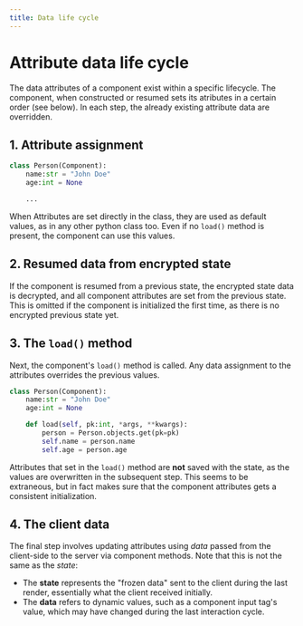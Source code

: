 ```yaml
---
title: Data life cycle
---
```


# Attribute data life cycle

The data attributes of a component exist within a specific lifecycle. The component, when constructed or resumed sets its atributes in a certain order (see below). In each step, the already existing attribute data are overridden.

## 1. Attribute assignment

```python
class Person(Component):
    name:str = "John Doe"
    age:int = None

    ...
```

When Attributes are set directly in the class, they are used as default values, as in any other python class too. Even if no `load()` method is present, the component can use this values.

## 2. Resumed data from encrypted state

If the component is resumed from a previous state, the encrypted state data is decrypted, and all component attributes are set from the previous state.
This is omitted if the component is initialized the first time, as there is no encrypted previous state yet.

## 3. The `load()` method

Next, the component's `load()` method is called. Any data assignment to the attributes overrides the previous values.

```python
class Person(Component):
    name:str = "John Doe"
    age:int = None

    def load(self, pk:int, *args, **kwargs):
        person = Person.objects.get(pk=pk)
        self.name = person.name
        self.age = person.age
```

Attributes that set in the `load()` method are **not** saved with the state, as the values are overwritten in the subsequent step. This seems to be extraneous, but in fact makes sure that the component attributes gets a consistent initialization.


## 4. The client data

The final step involves updating attributes using *data* passed from the client-side to the server via component methods. Note that this is not the same as the *state*:

 * The **state** represents the "frozen data" sent to the client during the last render, essentially what the client received initially. 
 * The **data** refers to dynamic values, such as a component input tag's value, which may have changed during the last interaction cycle.


